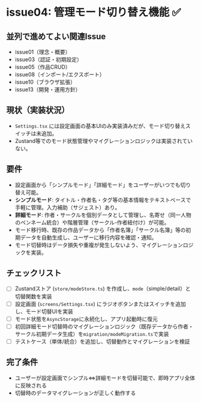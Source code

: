 # issue04: 管理モード切り替え機能 ✅

## 並列で進めてよい関連Issue
- issue01（理念・概要）
- issue03（認証・初期設定）
- issue05（作品CRUD）
- issue08（インポート/エクスポート）
- issue10（ブラウザ拡張）
- issue13（開発・運用方針）

## 現状（実装状況）
- `Settings.tsx` には設定画面の基本UIのみ実装済みだが、モード切り替えスイッチは未追加。
- Zustand等でのモード状態管理やマイグレーションロジックは実装されていない。

## 要件
- 設定画面から「シンプルモード」「詳細モード」をユーザーがいつでも切り替え可能。
- **シンプルモード**: タイトル・作者名・タグ等の基本情報をテキストベースで手軽に管理。入力補助（サジェスト）あり。
- **詳細モード**: 作者・サークルを個別データとして管理し、名寄せ（同一人物のペンネーム統合）や階層管理（サークル-作者紐付け）が可能。
- モード移行時、既存の作品データから「作者名簿」「サークル名簿」等の初期データを自動生成し、ユーザーに移行内容を確認・通知。
- モード切替時はデータ損失や重複が発生しないよう、マイグレーションロジックを実装。

## チェックリスト
- [ ] Zustandストア (`store/modeStore.ts`) を作成し、`mode`（simple/detail）と切替関数を実装
- [ ] 設定画面 (`screens/Settings.tsx`) にラジオボタンまたはスイッチを追加し、モード切替UIを実装
- [ ] モード状態を`AsyncStorage`に永続化し、アプリ起動時に復元
- [ ] 初回詳細モード切替時のマイグレーションロジック（既存データから作者・サークル初期データ生成）を`migration/modeMigration.ts`で実装
- [ ] テストケース（単体/統合）を追加し、切替動作とマイグレーションを検証

## 完了条件
- ユーザーが設定画面でシンプル⇔詳細モードを切替可能で、即時アプリ全体に反映される
- 切替時のデータマイグレーションが正しく動作する
